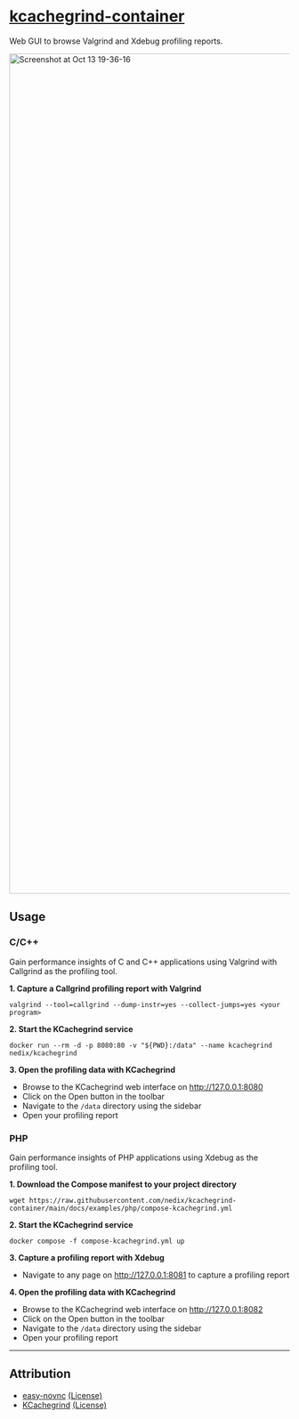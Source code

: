 # [kcachegrind-container](https://github.com/nedix/kcachegrind-container)

Web GUI to browse Valgrind and Xdebug profiling reports.

<img width="1511" alt="Screenshot at Oct 13 19-36-16" src="https://github.com/user-attachments/assets/dd4cc5f1-5c61-4837-95a0-4365554df631">

## Usage

### C/C++

Gain performance insights of C and C++ applications using Valgrind with Callgrind as the profiling tool.

**1. Capture a Callgrind profiling report with Valgrind**

```shell
valgrind --tool=callgrind --dump-instr=yes --collect-jumps=yes <your program>
```

**2. Start the KCachegrind service**

```shell
docker run --rm -d -p 8080:80 -v "${PWD}:/data" --name kcachegrind nedix/kcachegrind
```

**3. Open the profiling data with KCachegrind**

- Browse to the KCachegrind web interface on http://127.0.0.1:8080
- Click on the Open button in the toolbar
- Navigate to the `/data` directory using the sidebar
- Open your profiling report

### PHP

Gain performance insights of PHP applications using Xdebug as the profiling tool.


**1. Download the Compose manifest to your project directory**

```shell
wget https://raw.githubusercontent.com/nedix/kcachegrind-container/main/docs/examples/php/compose-kcachegrind.yml
```

**2. Start the KCachegrind service**

```shell
docker compose -f compose-kcachegrind.yml up
```

**3. Capture a profiling report with Xdebug**

- Navigate to any page on http://127.0.0.1:8081 to capture a profiling report

**4. Open the profiling data with KCachegrind**

- Browse to the KCachegrind web interface on http://127.0.0.1:8082
- Click on the Open button in the toolbar
- Navigate to the `/data` directory using the sidebar
- Open your profiling report

<hr>

## Attribution

- [easy-novnc] [(License)](https://raw.githubusercontent.com/pgaskin/easy-novnc/master/LICENSE.md)
- [KCachegrind] [(License)](https://github.com/KDE/kcachegrind/tree/master/LICENSES)

[easy-novnc]: https://github.com/pgaskin/easy-novnc
[KCachegrind]: https://github.com/KDE/kcachegrind
